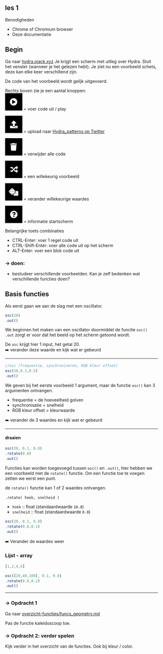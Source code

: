 
## les 1

Benodigheden
- Chrome of Chromium browser
- Deze documentatie


## Begin

Ga naar [hydra.ojack.xyz](https://hydra.ojack.xyz)
Je krijgt een scherm met uitleg over Hydra. Sluit het venster (wanneer je het gelezen hebt). Je ziet nu een voorbeeld schets, deze kan elke keer verschillend zijn.

De code van het voorbeeld wordt gelijk uitgevoerd.

Rechts boven zie je een aantal knoppen:  
![voer code uit](afbeeldingen/play.png) = voer code uit / play  

![upload](afbeeldingen/upload.png) = upload naar [Hydra_patterns op Twitter](https://twitter.com/hydra_patterns)

![clear](afbeeldingen/clear.png) = verwijder alle code

![voer code uit](afbeeldingen/example.png) = een willekeurig voorbeeld   

![change](afbeeldingen/change.png) = verander willekeurige waardes

![info](afbeeldingen/info.png) = informatie startscherm

Belangrijke toets combinaties

* CTRL-Enter: voer 1 regel code uit
* CTRL-Shift-Enter: voer alle code uit op het scherm
* ALT-Enter: voer een blok code uit



### -> doen:
- bestudeer verschillende voorbeelden. Kan je zelf bedenken wat verschillende functies doen?



## Basis functies

Als eerst gaan we aan de slag met een oscillator.


```javascript
osc(20)
.out()
```
We beginnen het maken van een oscillator doormiddel de functie `osc()`  
`.out` zorgt er voor dat het beeld op het scherm getoond wordt.

De `osc` krijgt hier 1 input, het getal 20.   
:arrow_right: verander deze waarde en kijk wat er gebeurd

---
```javascript
//osc (frequentie, synchroniseren, RGB kleur offset)
osc(20,0.1,0.5)
.out()

```
We geven bij het eerste voorbeeld 1 argument, maar de functie `osc()` kan 3 argumenten ontvangen.
- frequentie = de hoeveelheid golven
- synchronisatie = snelheid
- RGB kleur offset = kleurwaarde

:arrow_right: verander de 3 waardes en kijk wat er gebeurd

---
#### draaien
```javascript
osc(20, 0.1, 0.8)
.rotate(0.8)
.out()
```

Functies kan worden toegevoegd tussen `osc()` en `.out()`, hier hebben we een voorbeeld met de `rotate()` functie. Om een functie toe te voegen zetten we eerst een punt.

de `rotate()` functie kan 1 of 2 waardes ontvangen.

`.rotate( hoek, snelheid )`

* `hoek` :: float (standaardwaarde `10.0`)
* `snelheid` :: float (standaardwaarde `0.0`)

```javascript
osc(20, 0.1, 0.8)
.rotate(0.8,0.1)
.out()
```

:arrow_right: Verander de waardes weer

### Lijst - array

```javascript
[1,2,4,5]
```

```javascript
osc([20,40,100], 0.1, 0.8)
.rotate(0.8,0.2)
.out()
```



---
### -> Opdracht 1

Ga naar [overzicht-functies/funcs_geometry.md](../overzicht-functies/funcs_geometry.md)

Pas de functie kaleidoscoop toe.


### -> Opdracht 2: verder spelen

Kijk verder in het overzicht van de functies. Ook bij kleur / color.
